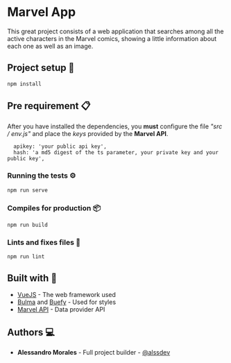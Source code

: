 # Marvel App

This great project consists of a web application that searches among all the active characters in the Marvel comics, showing a little information about each one as well as an image.

## Project setup 🚀

```
npm install
```

## Pre requirement 📋

After you have installed the dependencies, you **must** configure the file *"src / env.js"* and place the *keys* provided by the **Marvel API**.

~~~
  apikey: 'your public api key',
  hash: 'a md5 digest of the ts parameter, your private key and your public key',
~~~

### Running the tests ⚙️

```
npm run serve
```

### Compiles for production 📦

```
npm run build
```

### Lints and fixes files 🔦

```
npm run lint
```

## Built with 🔨

+ [VueJS](https://vuejs.org/) - The web framework used
+ [Bulma](https://bulma.io/) and [Buefy](https://buefy.org/) - Used for styles
+ [Marvel API](https://developer.marvel.com/) - Data provider API

## Authors 💻
+ **Alessandro Morales** - Full project builder - [@alssdev](https://twitter.com/alssdev)
